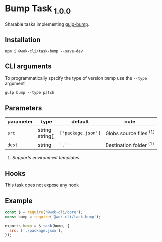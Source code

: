 # Bump Task <sub>1.0.0<sub>

Sharable tasks implementing [gulp-bump](https://www.npmjs.com/package/gulp-bump).

## Installation

```
npm i @wok-cli/task-bump --save-dev
```

## CLI arguments

To programmatically specify the type of version bump use the `--type` argument

```
gulp bump --type patch
```

## Parameters

| parameter | type               | default            | note                                   |
| --------- | ------------------ | ------------------ | -------------------------------------- |
| `src`     | string<br>string[] | `['package.json']` | [Globs][1] source files <sup>(1)</sup> |
| `dest`    | string             | `'.'`              | Destination folder <sup>(1)</sup>      |

1. _Supports environment templates._

[1]: https://gulpjs.com/docs/en/api/concepts#globs

## Hooks

This task does not expose any hook

## Example

```js
const $ = require('@wok-cli/core');
const bump = require('@wok-cli/task-bump');

exports.bump = $.task(bump, {
  src: ['./package.json'],
});
```
